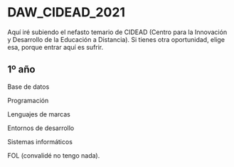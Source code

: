 # DAW_CIDEAD_2021

Aquí iré subiendo el nefasto temario de CIDEAD (Centro para la Innovación y Desarrollo de la Educación a Distancia). Si tienes otra oportunidad, elige esa, porque entrar aquí es sufrir.

<h2>1º año</h2>

<p>Base de datos</p>
<p>Programación</p>
<p>Lenguajes de marcas</p>
<p>Entornos de desarrollo</p>
<p>Sistemas informáticos</p>
<p>FOL (convalidé no tengo nada).</p>

